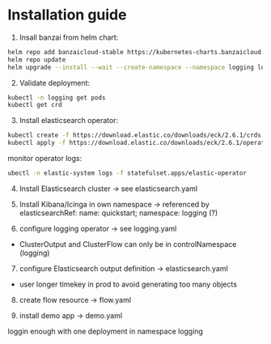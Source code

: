 # Installation guide

1. Insall banzai from helm chart:

```sh
helm repo add banzaicloud-stable https://kubernetes-charts.banzaicloud.com
helm repo update
helm upgrade --install --wait --create-namespace --namespace logging logging-operator banzaicloud-stable/logging-operator
```

2. Validate deployment:

```sh
kubectl -n logging get pods
kubectl get crd
```

3. Install elasticsearch operator:

```sh
kubectl create -f https://download.elastic.co/downloads/eck/2.6.1/crds.yaml # custom resource definitions
kubectl apply -f https://download.elastic.co/downloads/eck/2.6.1/operator.yaml
```

monitor operator logs:

```sh
ubectl -n elastic-system logs -f statefulset.apps/elastic-operator
```

4. Install Elasticsearch cluster &rarr; see elasticsearch.yaml

5. Install Kibana/Icinga in own namespace &rarr; referenced by elasticsearchRef: name: quickstart; namespace: logging (?)

6. configure logging operator &rarr; see logging.yaml

  * ClusterOutput and ClusterFlow can only be in controlNamespace (logging)

7. configure Elasticsearch output definition &rarr; elasticsearch.yaml

  * user longer timekey in prod to avoid generating too many objects

8. create flow resource &rarr; flow.yaml 

9. install demo app &rarr; demo.yaml

loggin enough with one deployment in namespace logging
